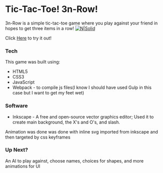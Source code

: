 # Tic-Tac-Toe! 3n-Row!

3n-Row is a simple tic-tac-toe game where you play against your friend in hopes to get three items in a row!
[![N|Solid](https://imgur.com/r7ADB94.gif)](https://nodesource.com/products/nsolid)

Click [Here](https://aquaductape.github.io/3n-row/) to try it out!

### Tech
This game was built using:  
- HTML5   
- CSS3   
- JavaScript
- Webpack - to compile js files(I know I should have used Gulp in this case but I want to get my feet wet)

### Software
- Inkscape - A free and open-source vector graphics editor; Used it to create main background, the X's and O's, and slash.

Animation was done was done with inline svg imported from inkscape and then targeted by css keyframes


### Up Next?

An AI to play against, choose names, choices for shapes, and more animations for UI